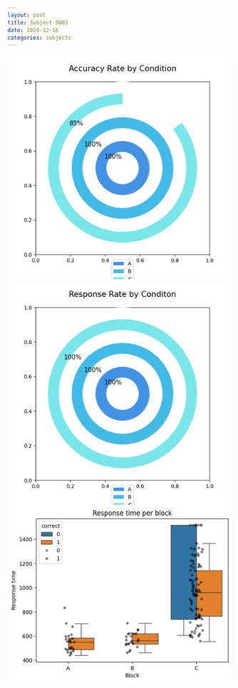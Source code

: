 ```yaml
---
layout: post
title: Subject 9003
date: 2024-12-16
categories: subjects
---
```


![](data/9003/run-7/9003_accuracy_rate.png)
![](data/9003/run-7/9003_response_rate.png)
![](data/9003/run-7/9003_rt.png)
